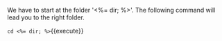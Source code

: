
We have to start at the folder '<%= dir; %>'.
The following command will lead you to the right folder.

`cd <%= dir; %>`{{execute}}